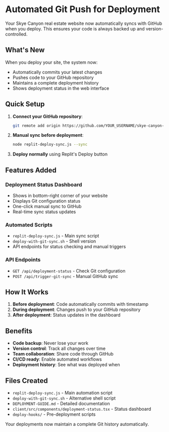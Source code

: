 # Automated Git Push for Deployment

Your Skye Canyon real estate website now automatically syncs with GitHub when you deploy. This ensures your code is always backed up and version-controlled.

## What's New

When you deploy your site, the system now:
- Automatically commits your latest changes
- Pushes code to your GitHub repository
- Maintains a complete deployment history
- Shows deployment status in the web interface

## Quick Setup

1. **Connect your GitHub repository**:
   ```bash
   git remote add origin https://github.com/YOUR_USERNAME/skye-canyon-realestate.git
   ```

2. **Manual sync before deployment**:
   ```bash
   node replit-deploy-sync.js --sync
   ```

3. **Deploy normally** using Replit's Deploy button

## Features Added

### Deployment Status Dashboard
- Shows in bottom-right corner of your website
- Displays Git configuration status
- One-click manual sync to GitHub
- Real-time sync status updates

### Automated Scripts
- `replit-deploy-sync.js` - Main sync script
- `deploy-with-git-sync.sh` - Shell version
- API endpoints for status checking and manual triggers

### API Endpoints
- `GET /api/deployment-status` - Check Git configuration
- `POST /api/trigger-git-sync` - Manual GitHub sync

## How It Works

1. **Before deployment**: Code automatically commits with timestamp
2. **During deployment**: Changes push to your GitHub repository
3. **After deployment**: Status updates in the dashboard

## Benefits

- **Code backup**: Never lose your work
- **Version control**: Track all changes over time
- **Team collaboration**: Share code through GitHub
- **CI/CD ready**: Enable automated workflows
- **Deployment history**: See what was deployed when

## Files Created

- `replit-deploy-sync.js` - Main automation script
- `deploy-with-git-sync.sh` - Alternative shell script  
- `DEPLOYMENT-GUIDE.md` - Detailed documentation
- `client/src/components/deployment-status.tsx` - Status dashboard
- `deploy-hooks/` - Pre-deployment scripts

Your deployments now maintain a complete Git history automatically.
